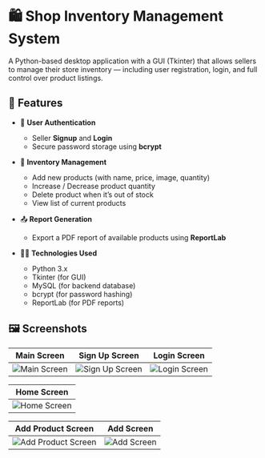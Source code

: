 # 🛍️ Shop Inventory Management System

A Python-based desktop application with a GUI (Tkinter) that allows sellers to manage their store inventory — including user registration, login, and full control over product listings.

## 📌 Features

- 🧾 **User Authentication**
  - Seller **Signup** and **Login**
  - Secure password storage using **bcrypt**
  
- 🛒 **Inventory Management**
  - Add new products (with name, price, image, quantity)
  - Increase / Decrease product quantity
  - Delete product when it’s out of stock
  - View list of current products

- 📤 **Report Generation**
  - Export a PDF report of available products using **ReportLab**

- 🧑‍💻 **Technologies Used**
  - Python 3.x
  - Tkinter (for GUI)
  - MySQL (for backend database)
  - bcrypt (for password hashing)
  - ReportLab (for PDF reports)

## 🖼️ Screenshots
| Main Screen | Sign Up Screen |Login Screen|
| ----------- | -------------- | ------------ |
| ![Main Screen](https://i.postimg.cc/05fW07jH/main.png) | ![Sign Up Screen](https://i.postimg.cc/RhXgCx2z/signup.png) | ![Login Screen](https://i.postimg.cc/yxVfz8QP/login.png) |

| Home Screen |
| ------------ |
| ![Home Screen](https://i.postimg.cc/5N2P7jF9/homescreen.png) |

| Add Product Screen | Add Screen |
| ------------------ | ---------- |
| ![Add Product Screen](https://i.postimg.cc/XYZsW-h8T/addproduct.png) | ![Add Screen](https://i.postimg.cc/157vLPpG/add.png) | 
